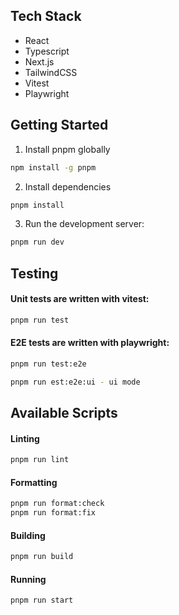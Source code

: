 ## Tech Stack

- React
- Typescript
- Next.js
- TailwindCSS
- Vitest
- Playwright

## Getting Started

1. Install pnpm globally

```bash
npm install -g pnpm
```

2. Install dependencies

```bash
pnpm install
```

3. Run the development server:

```bash
pnpm run dev
```

## Testing

#### Unit tests are written with vitest:

```bash
pnpm run test
```

#### E2E tests are written with playwright:

```bash
pnpm run test:e2e

pnpm run est:e2e:ui - ui mode
```

## Available Scripts

#### Linting

```bash
pnpm run lint
```

#### Formatting

```bash
pnpm run format:check
pnpm run format:fix
```

#### Building

```bash
pnpm run build
```

#### Running

```bash
pnpm run start
```
